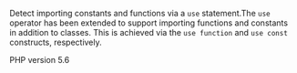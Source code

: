 Detect importing constants and functions via a `use` statement.The `use` operator has been extended to support importing functions and
constants in addition to classes. This is achieved via the `use function`
and `use const` constructs, respectively.

PHP version 5.6